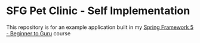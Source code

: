 # SFG Pet Clinic - Self Implementation

This repository is for an example application built in my [Spring Framework 5 - Beginner to Guru](https://courses.springframework.guru/p/spring-framework-5-begginer-to-guru) course
